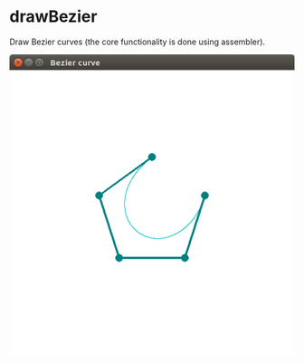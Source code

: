 # drawBezier
Draw Bezier curves (the core functionality is done using assembler).

![Cat](bezier.png)
